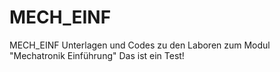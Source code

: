 # MECH_EINF
MECH_EINF Unterlagen und Codes zu den Laboren zum Modul "Mechatronik Einführung"
Das ist ein Test!

